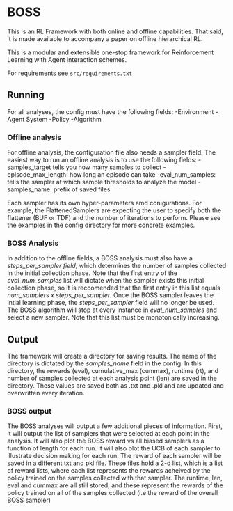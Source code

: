 # BOSS 

This is an RL Framework with both online and offline capabilities. 
That said, it is made available to accompany a paper on offline hierarchical RL. 

This is a modular and extensible one-stop framework for Reinforcement Learning with Agent interaction schemes.

For requirements see `src/requirements.txt`

## Running
For all analyses, the config must have the following fields:
-Environment
-Agent System
-Policy
-Algorithm

### Offline analysis
For offline analysis, the configuration file also needs a sampler field. 
The easiest way to run an offline analysis is to use the following fields:
-samples_target tells you how many samples to collect
-episode_max_length: how long an episode can take 
-eval_num_samples: tells the sampler at which sample thresholds to analyze the model
-samples_name: prefix of saved files

Each sampler has its own hyper-parameters amd conigurations. For example, the FlattenedSamplers are expecting the user to specify both the flattener (BUF or TDF) and the number of iterations to perform.
Please see the examples in the config directory for more concrete examples.

### BOSS Analysis
In addition to the offline fields, a BOSS analysis must also have a *steps_per_sampler field*, which determines the number of samples collected in the initial collection phase.
Note that the first entry of the *eval_num_samples* list will dictate when the sampler exists this initial collection phase, so it is reccomended that the first entry in this list equals *num_samplers x steps_per_sampler*.
Once the BOSS sampler leaves the intial learning phase, the *steps_per_sampler* field will no longer be used. 
The BOSS algorithm will stop at every instance in *eval_num_samples* and select a new sampler. Note that this list must be monotonically increasing. 


## Output

The framework will create a directory for saving results. The name of the directory is dictated by the *samples_name* field in the config. 
In this directory, the rewards (eval), cumulative_max (cummax), runtime (rt), and number of samples collected at each analysis point (len) are saved in the directory.
These values are saved both as .txt and .pkl and are updated and overwritten every iteration. 


### BOSS output
The BOSS analyses will output a few additional pieces of information. First, it will output the list of samplers that were selected at each point in the analysis. It will also plot the BOSS reward vs all biased samplers as a function of length for each run. It will also plot the UCB of each sampler to illustrate decision making for each run. The reward of each sampler will be saved in a different txt and pkl file. These files hold a 2-d list, which is a list of reward lists, where each list represents the rewards acheived by the policy trained on the samples collected with that sampler. The runtime, len, eval and cummax are all still stored, and these represent the rewards of the policy trained on all of the samples collected (i.e the reward of the overall BOSS sampler)

